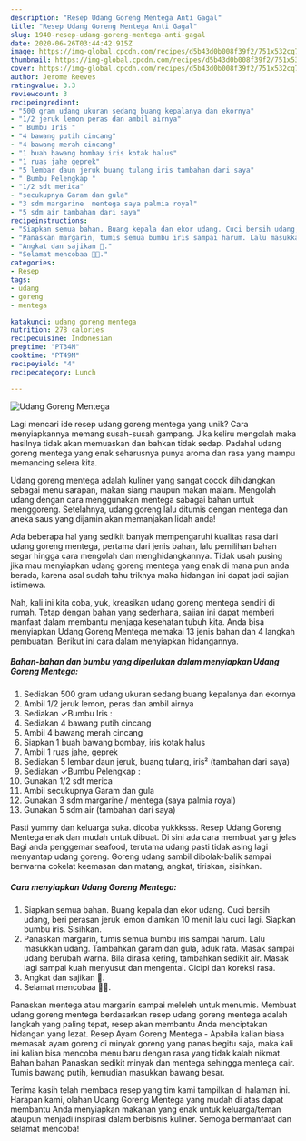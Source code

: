 ```yaml
---
description: "Resep Udang Goreng Mentega Anti Gagal"
title: "Resep Udang Goreng Mentega Anti Gagal"
slug: 1940-resep-udang-goreng-mentega-anti-gagal
date: 2020-06-26T03:44:42.915Z
image: https://img-global.cpcdn.com/recipes/d5b43d0b008f39f2/751x532cq70/udang-goreng-mentega-foto-resep-utama.jpg
thumbnail: https://img-global.cpcdn.com/recipes/d5b43d0b008f39f2/751x532cq70/udang-goreng-mentega-foto-resep-utama.jpg
cover: https://img-global.cpcdn.com/recipes/d5b43d0b008f39f2/751x532cq70/udang-goreng-mentega-foto-resep-utama.jpg
author: Jerome Reeves
ratingvalue: 3.3
reviewcount: 3
recipeingredient:
- "500 gram udang ukuran sedang buang kepalanya dan ekornya"
- "1/2 jeruk lemon peras dan ambil airnya"
- " Bumbu Iris "
- "4 bawang putih cincang"
- "4 bawang merah cincang"
- "1 buah bawang bombay iris kotak halus"
- "1 ruas jahe geprek"
- "5 lembar daun jeruk buang tulang iris tambahan dari saya"
- " Bumbu Pelengkap "
- "1/2 sdt merica"
- "secukupnya Garam dan gula"
- "3 sdm margarine  mentega saya palmia royal"
- "5 sdm air tambahan dari saya"
recipeinstructions:
- "Siapkan semua bahan. Buang kepala dan ekor udang. Cuci bersih udang, beri perasan jeruk lemon diamkan 10 menit lalu cuci lagi. Siapkan bumbu iris. Sisihkan."
- "Panaskan margarin, tumis semua bumbu iris sampai harum. Lalu masukkan udang. Tambahkan garam dan gula, aduk rata. Masak sampai udang berubah warna. Bila dirasa kering, tambahkan sedikit air. Masak lagi sampai kuah menyusut dan mengental. Cicipi dan koreksi rasa."
- "Angkat dan sajikan 🤩."
- "Selamat mencobaa 🤗🥰."
categories:
- Resep
tags:
- udang
- goreng
- mentega

katakunci: udang goreng mentega 
nutrition: 278 calories
recipecuisine: Indonesian
preptime: "PT34M"
cooktime: "PT49M"
recipeyield: "4"
recipecategory: Lunch

---
```



![Udang Goreng Mentega](https://img-global.cpcdn.com/recipes/d5b43d0b008f39f2/751x532cq70/udang-goreng-mentega-foto-resep-utama.jpg)

Lagi mencari ide resep udang goreng mentega yang unik? Cara menyiapkannya memang susah-susah gampang. Jika keliru mengolah maka hasilnya tidak akan memuaskan dan bahkan tidak sedap. Padahal udang goreng mentega yang enak seharusnya punya aroma dan rasa yang mampu memancing selera kita.

Udang goreng mentega adalah kuliner yang sangat cocok dihidangkan sebagai menu sarapan, makan siang maupun makan malam. Mengolah udang dengan cara menggunakan mentega sabagai bahan untuk menggoreng. Setelahnya, udang goreng lalu ditumis dengan mentega dan aneka saus yang dijamin akan memanjakan lidah anda!

Ada beberapa hal yang sedikit banyak mempengaruhi kualitas rasa dari udang goreng mentega, pertama dari jenis bahan, lalu pemilihan bahan segar hingga cara mengolah dan menghidangkannya. Tidak usah pusing jika mau menyiapkan udang goreng mentega yang enak di mana pun anda berada, karena asal sudah tahu triknya maka hidangan ini dapat jadi sajian istimewa.


Nah, kali ini kita coba, yuk, kreasikan udang goreng mentega sendiri di rumah. Tetap dengan bahan yang sederhana, sajian ini dapat memberi manfaat dalam membantu menjaga kesehatan tubuh kita. Anda bisa menyiapkan Udang Goreng Mentega memakai 13 jenis bahan dan 4 langkah pembuatan. Berikut ini cara dalam menyiapkan hidangannya.

<!--inarticleads1-->

##### Bahan-bahan dan bumbu yang diperlukan dalam menyiapkan Udang Goreng Mentega:

1. Sediakan 500 gram udang ukuran sedang buang kepalanya dan ekornya
1. Ambil 1/2 jeruk lemon, peras dan ambil airnya
1. Sediakan  ✓Bumbu Iris :
1. Sediakan 4 bawang putih cincang
1. Ambil 4 bawang merah cincang
1. Siapkan 1 buah bawang bombay, iris kotak halus
1. Ambil 1 ruas jahe, geprek
1. Sediakan 5 lembar daun jeruk, buang tulang, iris² (tambahan dari saya)
1. Sediakan  ✓Bumbu Pelengkap :
1. Gunakan 1/2 sdt merica
1. Ambil secukupnya Garam dan gula
1. Gunakan 3 sdm margarine / mentega (saya palmia royal)
1. Gunakan 5 sdm air (tambahan dari saya)


Pasti yummy dan keluarga suka. dicoba yukkksss. Resep Udang Goreng Mentega enak dan mudah untuk dibuat. Di sini ada cara membuat yang jelas Bagi anda penggemar seafood, terutama udang pasti tidak asing lagi menyantap udang goreng. Goreng udang sambil dibolak-balik sampai berwarna cokelat keemasan dan matang, angkat, tiriskan, sisihkan. 

<!--inarticleads2-->

##### Cara menyiapkan Udang Goreng Mentega:

1. Siapkan semua bahan. Buang kepala dan ekor udang. Cuci bersih udang, beri perasan jeruk lemon diamkan 10 menit lalu cuci lagi. Siapkan bumbu iris. Sisihkan.
1. Panaskan margarin, tumis semua bumbu iris sampai harum. Lalu masukkan udang. Tambahkan garam dan gula, aduk rata. Masak sampai udang berubah warna. Bila dirasa kering, tambahkan sedikit air. Masak lagi sampai kuah menyusut dan mengental. Cicipi dan koreksi rasa.
1. Angkat dan sajikan 🤩.
1. Selamat mencobaa 🤗🥰.


Panaskan mentega atau margarin sampai meleleh untuk menumis. Membuat udang goreng mentega berdasarkan resep udang goreng mentega adalah langkah yang paling tepat, resep akan membantu Anda menciptakan hidangan yang lezat. Resep Ayam Goreng Mentega - Apabila kalian biasa memasak ayam goreng di minyak goreng yang panas begitu saja, maka kali ini kalian bisa mencoba menu baru dengan rasa yang tidak kalah nikmat. Bahan bahan Panaskan sedikit minyak dan mentega sehingga mentega cair. Tumis bawang putih, kemudian masukkan bawang besar. 

Terima kasih telah membaca resep yang tim kami tampilkan di halaman ini. Harapan kami, olahan Udang Goreng Mentega yang mudah di atas dapat membantu Anda menyiapkan makanan yang enak untuk keluarga/teman ataupun menjadi inspirasi dalam berbisnis kuliner. Semoga bermanfaat dan selamat mencoba!

